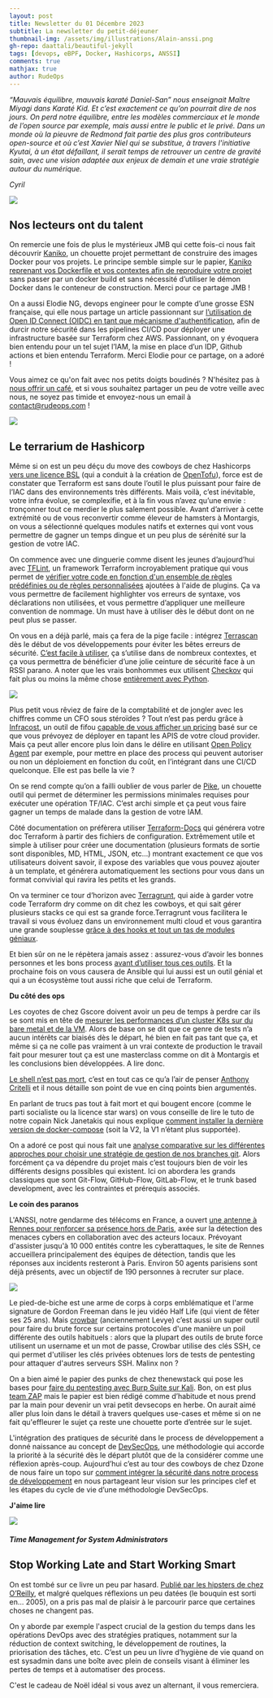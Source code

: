 ```yaml
---
layout: post
title: Newsletter du 01 Décembre 2023
subtitle: La newsletter du petit-déjeuner
thumbnail-img: /assets/img/illustrations/Alain-anssi.png
gh-repo: daattali/beautiful-jekyll
tags: [devops, eBPF, Docker, Hashicorps, ANSSI]
comments: true
mathjax: true
author: RudeOps
---
```


_“Mauvais équilibre, mauvais karaté Daniel-San” nous enseignait Maître Miyagi dans Karaté Kid. Et c’est exactement ce qu’on pourrait dire de nos jours. On perd notre équilibre, entre les modèles commerciaux et le monde de l’open source par exemple, mais aussi entre le public et le privé. Dans un monde où la pieuvre de Redmond fait partie des plus gros contributeurs open-source et où c’est Xavier Niel qui se substitue, à travers l'initiative Kyutai, à un état défaillant, il serait temps de retrouver un centre de gravité sain, avec une vision adaptée aux enjeux de demain et une vraie stratégie autour du numérique._

_Cyril_  

![](https://storage.mlcdn.com/account_image/325165/einN7ZhLaqd0K80FTJWNQS49fb8uTD0O82bbnMiy.png)

## Nos lecteurs ont du talent

On remercie une fois de plus le mystérieux JMB qui cette fois-ci nous fait découvrir  [Kaniko](https://github.com/GoogleContainerTools/kaniko), un chouette projet permettant de construire des images Docker pour vos projets. Le principe semble simple sur le papier,  [Kaniko reprenant vos Dockerfile et vos contextes afin de reproduire votre projet](https://itnext.io/building-docker-images-with-kaniko-6859bdb893f6) sans passer par un docker build et sans nécessité d’utiliser le démon Docker dans le conteneur de construction. Merci pour ce partage JMB !

On a aussi Elodie NG, devops engineer pour le compte d’une grosse ESN française, qui elle nous partage un article passionnant sur  [l’utilisation de Open ID Connect (OIDC) en tant que mécanisme d'authentification](https://hedrange.com/2023/10/07/adopt-open-id-connect-oidc-in-terraform-for-secure-multi-account-ci-cd-to-aws), afin de durcir notre sécurité dans les pipelines CI/CD pour déployer une infrastructure basée sur Terraform chez AWS. Passionnant, on y évoquera bien entendu pour un tel sujet l’IAM, la mise en place d’un IDP, Github actions et bien entendu Terraform. Merci Elodie pour ce partage, on a adoré !  

Vous aimez ce qu'on fait avec nos petits doigts boudinés ? N'hésitez pas à [nous offrir un café](https://www.buymeacoffee.com/rudeops), et si vous souhaitez partager un peu de votre veille avec nous, ne soyez pas timide et envoyez-nous un email à [contact@rudeops.com](mailto:contact@rudeops.com) !

![](https://storage.mlcdn.com/account_image/325165/X2wM5qygcrwCtzjgz60sCoEUZKlBO8tDxSZdWVn4.png)

## Le terrarium de Hashicorp

Même si on est un peu déçu du move des cowboys de chez Hashicorps  [vers une licence BSL](https://www.hashicorp.com/blog/hashicorp-adopts-business-source-license)  (qui a conduit à la création de  [OpenTofu](https://opentofu.org/)), force est de constater que Terraform est sans doute l’outil le plus puissant pour faire de l’IAC dans des environnements très différents. Mais voilà, c’est inévitable, votre infra évolue, se complexifie, et à la fin vous n’avez qu’une envie : tronçonner tout ce merdier le plus salement possible. Avant d’arriver à cette extrémité ou de vous reconvertir comme éleveur de hamsters à Montargis, on vous a sélectionné quelques modules natifs et externes qui vont vous permettre de gagner un temps dingue et un peu plus de sérénité sur la gestion de votre IAC.

On commence avec une dinguerie comme disent les jeunes d’aujourd’hui avec  [TFLint](https://github.com/terraform-linters/tflint), un framework Terraform incroyablement pratique qui vous permet de  [vérifier votre code en fonction d'un ensemble de règles prédéfinies ou de règles personnalisées](https://spacelift.io/blog/what-is-tflint)  ajoutées à l'aide de plugins. Ça va vous permettre de facilement highlighter vos erreurs de syntaxe, vos déclarations non utilisées, et vous permettre d’appliquer une meilleure convention de nommage. Un must have à utiliser dès le début dont on ne peut plus se passer.

On vous en a déjà parlé, mais ça fera de la pige facile : intégrez  [Terrascan](https://runterrascan.io/) dès le début de vos développements pour éviter les bêtes erreurs de sécurité.  [C’est facile à utiliser](https://runterrascan.io/docs/policies/policies/), ça s’utilise dans de nombreux contextes, et ça vous permettra de bénéficier d’une jolie ceinture de sécurité face à un RSSI parano. A noter que les vrais bonhommes eux utilisent  [Checkov](https://www.checkov.io/) qui fait plus ou moins la même chose [entièrement avec Python](https://devopscube.com/terraform-checkov-scan/).

![](https://storage.mlcdn.com/account_image/325165/l6vFXaLqb8oQ8ClgftxN6ZOTduXfp6ERcvEjtv5D.png)

Plus petit vous rêviez de faire de la comptabilité et de jongler avec les chiffres comme un CFO sous stéroïdes ? Tout n’est pas perdu grâce à  [Infracost](https://www.infracost.io/), un outil de fifou  [capable de vous afficher un pricing](https://semaphoreci.com/blog/infracost)  basé sur ce que vous prévoyez de déployer en tapant les APIS de votre cloud provider. Mais ça peut aller encore plus loin dans le délire en utilisant  [Open Policy Agent](https://www.openpolicyagent.org/)  par exemple, pour mettre en place des process qui peuvent autoriser ou non un déploiement en fonction du coût, en l’intégrant dans une CI/CD quelconque. Elle est pas belle la vie ?

On se rend compte qu’on a failli oublier de vous parler de  [Pike](https://github.com/JamesWoolfenden/pike), un chouette outil qui permet de déterminer les permissions minimales requises pour exécuter une opération TF/IAC. C’est archi simple et ça peut vous faire gagner un temps de malade dans la gestion de votre IAM.

Côté documentation on préfèrera utiliser  [Terraform-Docs](https://github.com/terraform-docs/terraform-docs)  qui générera votre doc Terraform à partir des fichiers de configuration. Extrêmement utile et simple à utiliser pour créer une documentation (plusieurs formats de sortie sont disponibles, MD, HTML, JSON, etc…) montrant exactement ce que vos utilisateurs doivent savoir, il expose des variables que vous pouvez ajouter à un template, et générera automatiquement les sections pour vous dans un format convivial qui ravira les petits et les grands.

On va terminer ce tour d’horizon avec  [Terragrunt](https://terragrunt.gruntwork.io/), qui aide à garder votre code Terraform dry comme on dit chez les cowboys, et qui sait gérer plusieurs stacks ce qui est sa grande force.Terragrunt vous facilitera le travail si vous évoluez dans un environnement multi cloud et vous garantira une grande souplesse  [grâce à des hooks et tout un tas de modules géniaux](https://spacelift.io/blog/terragrunt).

Et bien sûr on ne le répètera jamais assez : assurez-vous d’avoir les bonnes personnes et les bons process  [avant d’utiliser tous ces outils](https://www.smartsheet.com/content/people-process-technology). Et la prochaine fois on vous causera de Ansible qui lui aussi est un outil génial et qui a un écosystème tout aussi riche que celui de Terraform.

  

**Du côté des ops**

Les coyotes de chez Gscore doivent avoir un peu de temps à perdre car ils se sont mis en tête de  [mesurer les performances d’un cluster K8s sur du bare metal et de la VM](https://thenewstack.io/does-kubernetes-really-perform-better-on-bare-metal-vs-vms/). Alors de base on se dit que ce genre de tests n’a aucun intérêts car biaisés dès le départ, hé bien en fait pas tant que ça, et même si ça ne colle pas vraiment à un vrai contexte de production le travail fait pour mesurer tout ça est une masterclass comme on dit à Montargis et les conclusions bien développées. A lire donc.

[Le shell n’est pas mort](https://itnext.io/why-you-should-still-write-shell-scripts-0a24e9174ee5), c’est en tout cas ce qu’a l’air de penser  [Anthony Critelli](https://acritelli.medium.com/?source=post_page-----0a24e9174ee5--------------------------------)  et il nous détaille son point de vue en cinq points bien argumentés.

En parlant de trucs pas tout à fait mort et qui bougent encore (comme le parti socialiste ou la licence star wars) on vous conseille de lire le tuto de notre copain Nick Janetakis qui nous explique  [comment installer la dernière version de docker-compose](https://nickjanetakis.com/blog/install-the-latest-version-of-docker-compose-v2)  (soit la V2, la V1 n’étant plus supportée).

On a adoré ce post qui nous fait une  [analyse comparative sur les différentes approches pour choisir une stratégie de gestion de nos branches git](https://medium.com/@sreekanth.thummala/choosing-the-right-git-branching-strategy-a-comparative-analysis-f5e635443423). Alors forcément ça va dépendre du projet mais c’est toujours bien de voir les différents designs possibles qui existent. Ici on abordera les grands classiques que sont Git-Flow, GitHub-Flow, GitLab-Flow, et le trunk based development, avec les contraintes et prérequis associés.  

**Le coin des paranos**

L'ANSSI, notre gendarme des télécoms en France, a ouvert  [une antenne à Rennes pour renforcer sa présence hors de Paris](https://cyber.gouv.fr/actualites/lanssi-inaugure-sa-nouvelle-antenne-rennes), axée sur la détection des menaces cybers en collaboration avec des acteurs locaux. Prévoyant d'assister jusqu'à 10 000 entités contre les cyberattaques, le site de Rennes accueillera principalement des équipes de détection, tandis que les réponses aux incidents resteront à Paris. Environ 50 agents parisiens sont déjà présents, avec un objectif de 190 personnes à recruter sur place.  

![](https://storage.mlcdn.com/account_image/325165/mzwVBTkeeM4rJiQcIIFlbpl4Q1qQs18NqjobUwDx.png)

Le pied-de-biche est une arme de corps à corps emblématique et l'arme signature de Gordon Freeman dans le jeu vidéo Half Life (qui vient de fêter ses 25 ans). Mais  [crowbar](https://github.com/galkan/crowbar) (anciennement Levye) c’est aussi un super outil pour faire du brute force sur certains protocoles d'une manière un poil différente des outils habituels : alors que la plupart des outils de brute force utilisent un username et un mot de passe, Crowbar utilise des clés SSH, ce qui permet d'utiliser les clés privées obtenues lors de tests de pentesting pour attaquer d'autres serveurs SSH. Malinx non ?

On a bien aimé le papier des punks de chez thenewstack qui pose les bases pour  [faire du pentesting avec Burp Suite sur Kali](https://thenewstack.io/pentest-your-web-apps-with-burp-suite-on-kali-linux/). Bon, on est plus  [team ZAP](https://www.zaproxy.org/)  mais le papier est bien rédigé comme d’habitude et nous prend par la main pour devenir un vrai petit devsecops en herbe. On aurait aimé aller plus loin dans le détail à travers quelques use-cases et même si on ne fait qu'effleurer le sujet ça reste une chouette porte d’entrée sur le sujet.  
  
L'intégration des pratiques de sécurité dans le process de développement a donné naissance au concept de  [DevSecOps](https://www.redhat.com/en/topics/devops/what-is-devsecops), une méthodologie qui accorde la priorité à la sécurité dès le départ plutôt que de la considérer comme une réflexion après-coup. Aujourd’hui c’est au tour des cowboys de chez Dzone de nous faire un topo sur  [comment intégrer la sécurité dans notre process de développement](https://dzone.com/articles/unlocking-the-secrets-of-devsecops-the-essential-l)  en nous partageant leur vision sur les principes clef et les étapes du cycle de vie d’une méthodologie DevSecOps.

**J'aime lire**

![](https://storage.mlcdn.com/account_image/325165/1wH7EN6zJwtIiJ0YA9NeAhHfdRa1B9jFjVZThwHU.png)

##### Time Management for System Administrators

## Stop Working Late and Start Working Smart

On est tombé sur ce livre un peu par hasard.  [Publié par les hipsters de chez O’Reilly](https://www.oreilly.com/library/view/time-management-for/0596007833/), et malgré quelques réflexions un peu datées (le bouquin est sorti en… 2005), on a pris pas mal de plaisir à le parcourir parce que certaines choses ne changent pas.

On y aborde par exemple l'aspect crucial de la gestion du temps dans les opérations DevOps avec des stratégies pratiques, notamment sur la réduction de context switching, le développement de routines, la priorisation des tâches, etc. C’est un peu un livre d’hygiène de vie quand on est sysadmin dans une boîte avec plein de conseils visant à éliminer les pertes de temps et à automatiser des process.  

C'est le cadeau de Noël idéal si vous avez un alternant, il vous remerciera.